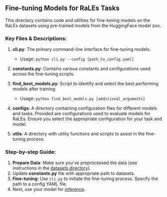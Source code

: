 ## Fine-tuning Models for RaLEs Tasks

This directory contains code and utilities for fine-tuning models on the RaLEs datasets using pre-trained models from the HuggingFace model zoo.

### Key Files & Descriptions:

1. **cli.py**: The primary command-line interface for fine-tuning models. 
    - Usage: `python cli.py --config [path_to_config.yaml]`
   
2. **constants.py**: Contains various constants and configurations used across the fine-tuning scripts.

3. **find_best_models.py**: Script to identify and select the best performing models after training.
    - Usage: `python find_best_models.py [additional_arguments]`

6. **configs**: A directory containing configuration files for different models and tasks. Provided are configurations used to evaluate models for RaLEs. Ensure you select the appropriate configuration for your task and model.

7. **utils**: A directory with utility functions and scripts to assist in the fine-tuning process.

### Step-by-step Guide:

1. **Prepare Data**: Make sure you've preprocessed the data (see instructions in the [datasets directory](../datasets/README.md)).
2. Update **constants.py** file with appropriate path to datasets.
3. **Fine-tuning**: Use `cli.py` to initiate the fine-tuning process. Specify the path to a config YAML file.
4. Next, use your model for [inference](../datasets/README.md).
